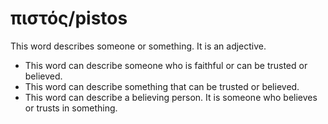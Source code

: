# πιστός/pistos
This word describes someone or something. It is an adjective.

* This word can describe someone who is faithful or can be trusted or believed.
* This word can describe something that can be trusted or believed.
* This word can describe a believing person. It is someone who believes or trusts in something.
